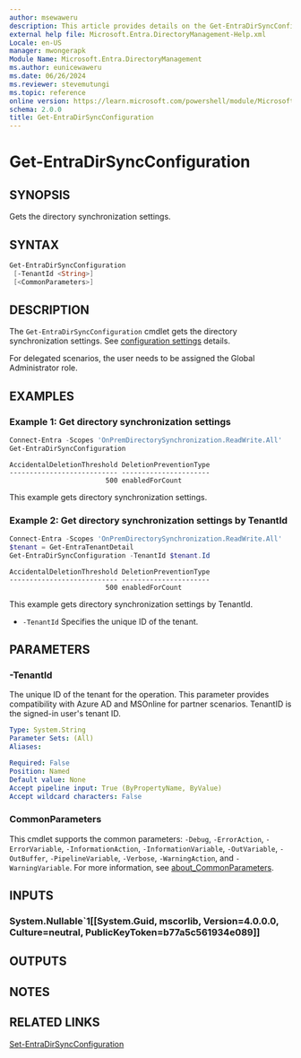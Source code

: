 ```yaml
---
author: msewaweru
description: This article provides details on the Get-EntraDirSyncConfiguration command.
external help file: Microsoft.Entra.DirectoryManagement-Help.xml
Locale: en-US
manager: mwongerapk
Module Name: Microsoft.Entra.DirectoryManagement
ms.author: eunicewaweru
ms.date: 06/26/2024
ms.reviewer: stevemutungi
ms.topic: reference
online version: https://learn.microsoft.com/powershell/module/Microsoft.Entra.DirectoryManagement/Get-EntraDirSyncConfiguration
schema: 2.0.0
title: Get-EntraDirSyncConfiguration
---
```


# Get-EntraDirSyncConfiguration

## SYNOPSIS

Gets the directory synchronization settings.

## SYNTAX

```powershell
Get-EntraDirSyncConfiguration
 [-TenantId <String>]
 [<CommonParameters>]
```

## DESCRIPTION

The `Get-EntraDirSyncConfiguration` cmdlet gets the directory synchronization settings. See [configuration settings](https://learn.microsoft.com/graph/api/resources/onpremisesaccidentaldeletionprevention#properties) details.

For delegated scenarios, the user needs to be assigned the Global Administrator role.

## EXAMPLES

### Example 1: Get directory synchronization settings

```powershell
Connect-Entra -Scopes 'OnPremDirectorySynchronization.ReadWrite.All'
Get-EntraDirSyncConfiguration
```

```Output
AccidentalDeletionThreshold DeletionPreventionType
--------------------------- ----------------------
                        500 enabledForCount
```

This example gets directory synchronization settings.

### Example 2: Get directory synchronization settings by TenantId

```powershell
Connect-Entra -Scopes 'OnPremDirectorySynchronization.ReadWrite.All'
$tenant = Get-EntraTenantDetail
Get-EntraDirSyncConfiguration -TenantId $tenant.Id
```

```Output
AccidentalDeletionThreshold DeletionPreventionType
--------------------------- ----------------------
                        500 enabledForCount
```

This example gets directory synchronization settings by TenantId.

- `-TenantId` Specifies the unique ID of the tenant.

## PARAMETERS

### -TenantId

The unique ID of the tenant for the operation. This parameter provides compatibility with Azure AD and MSOnline for partner scenarios. TenantID is the signed-in user's tenant ID.

```yaml
Type: System.String
Parameter Sets: (All)
Aliases:

Required: False
Position: Named
Default value: None
Accept pipeline input: True (ByPropertyName, ByValue)
Accept wildcard characters: False
```

### CommonParameters

This cmdlet supports the common parameters: `-Debug`, `-ErrorAction`, `-ErrorVariable`, `-InformationAction`, `-InformationVariable`, `-OutVariable`, `-OutBuffer`, `-PipelineVariable`, `-Verbose`, `-WarningAction`, and `-WarningVariable`. For more information, see [about_CommonParameters](https://go.microsoft.com/fwlink/?LinkID=113216).

## INPUTS

### System.Nullable`1[[System.Guid, mscorlib, Version=4.0.0.0, Culture=neutral, PublicKeyToken=b77a5c561934e089]]

## OUTPUTS

## NOTES

## RELATED LINKS

[Set-EntraDirSyncConfiguration](Set-EntraDirSyncConfiguration.md)
